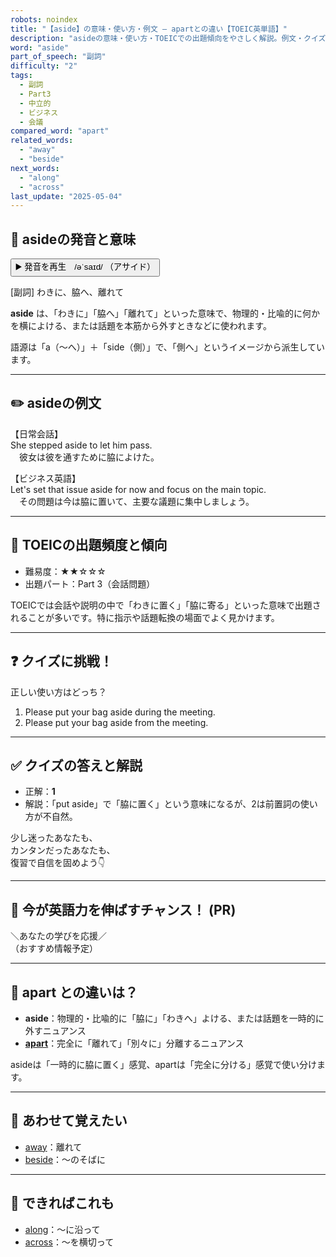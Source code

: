 ```yaml
---
robots: noindex
title: "【aside】の意味・使い方・例文 ― apartとの違い【TOEIC英単語】"
description: "asideの意味・使い方・TOEICでの出題傾向をやさしく解説。例文・クイズ付きでapartとの違いもわかりやすく学べます。"
word: "aside"
part_of_speech: "副詞"
difficulty: "2"
tags:
  - 副詞
  - Part3
  - 中立的
  - ビジネス
  - 会議
compared_word: "apart"
related_words:
  - "away"
  - "beside"
next_words:
  - "along"
  - "across"
last_update: "2025-05-04"
---
```


## 🔰 asideの発音と意味

<button class="play-audio" onclick="playTTS('aside')">
  <span class="play-audio-main">
    ▶️ 発音を再生　/əˈsaɪd/
  </span>
  <span class="play-audio-sub">
    （アサイド）
  </span>
</button>

[副詞] わきに、脇へ、離れて

**aside** は、「わきに」「脇へ」「離れて」といった意味で、物理的・比喩的に何かを横によける、または話題を本筋から外すときなどに使われます。

語源は「a（～へ）」＋「side（側）」で、「側へ」というイメージから派生しています。

---

## ✏️ asideの例文

【日常会話】  
She stepped aside to let him pass.  
　彼女は彼を通すために脇によけた。

【ビジネス英語】  
Let's set that issue aside for now and focus on the main topic.  
　その問題は今は脇に置いて、主要な議題に集中しましょう。

---

## 🎯 TOEICの出題頻度と傾向

- 難易度：★★☆☆☆
- 出題パート：Part 3（会話問題）

TOEICでは会話や説明の中で「わきに置く」「脇に寄る」といった意味で出題されることが多いです。特に指示や話題転換の場面でよく見かけます。

---

## ❓ クイズに挑戦！

正しい使い方はどっち？

1. Please put your bag aside during the meeting.  
2. Please put your bag aside from the meeting.

---

## ✅ クイズの答えと解説

- 正解：**1**
- 解説：「put aside」で「脇に置く」という意味になるが、2は前置詞の使い方が不自然。

少し迷ったあなたも、  
カンタンだったあなたも、  
復習で自信を固めよう👇️

---

## 🚀 今が英語力を伸ばすチャンス！ (PR)

<div class="info-center">
＼あなたの学びを応援／<br>  
（おすすめ情報予定）
</div>

---

## 🤔  apart との違いは？

- **aside**：物理的・比喩的に「脇に」「わきへ」よける、または話題を一時的に外すニュアンス
- **[apart](/apart)**：完全に「離れて」「別々に」分離するニュアンス

asideは「一時的に脇に置く」感覚、apartは「完全に分ける」感覚で使い分けます。

---

## 🧩 あわせて覚えたい

- [away](/away)：離れて
- [beside](/beside)：～のそばに

---

## 📖 できればこれも

- [along](/along)：～に沿って
- [across](/across)：～を横切って

<!-- cvid: aid11_bid37 -->

